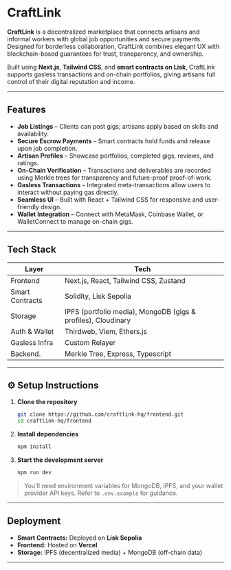 # CraftLink

**CraftLink** is a decentralized marketplace that connects artisans and informal workers with global job opportunities and secure payments. Designed for borderless collaboration, CraftLink combines elegant UX with blockchain-based guarantees for trust, transparency, and ownership.

Built using **Next.js**, **Tailwind CSS**, and **smart contracts on Lisk**, CraftLink supports gasless transactions and on-chain portfolios, giving artisans full control of their digital reputation and income.

---

## Features

* **Job Listings** – Clients can post gigs; artisans apply based on skills and availability.
* **Secure Escrow Payments** – Smart contracts hold funds and release upon job completion.
* **Artisan Profiles** – Showcase portfolios, completed gigs, reviews, and ratings.
* **On-Chain Verification** – Transactions and deliverables are recorded using Merkle trees for transparency and future-proof proof-of-work.
* **Gasless Transactions** – Integrated meta-transactions allow users to interact without paying gas directly.
* **Seamless UI** – Built with React + Tailwind CSS for responsive and user-friendly design.
* **Wallet Integration** – Connect with MetaMask, Coinbase Wallet, or WalletConnect to manage on-chain gigs.

---

## Tech Stack

| Layer           | Tech                                              |
| --------------- | ------------------------------------------------- |
| Frontend        | Next.js, React, Tailwind CSS, Zustand             |
| Smart Contracts | Solidity, Lisk Sepolia                            |
| Storage         | IPFS (portfolio media), MongoDB (gigs & profiles), Cloudinary |
| Auth & Wallet   | Thirdweb, Viem, Ethers.js                      |
| Gasless Infra   | Custom Relayer                                    |
| Backend.        | Merkle Tree,  Express, Typescript                            |

---

## ⚙️ Setup Instructions

1. **Clone the repository**

   ```bash
   git clone https://github.com/craftlink-hq/frontend.git
   cd craftlink-hq/frontend
   ```

2. **Install dependencies**

   ```bash
   npm install
   ```

3. **Start the development server**

   ```bash
   npm run dev
   ```

> You'll need environment variables for MongoDB, IPFS, and your wallet provider API keys. Refer to `.env.example` for guidance.

---

## Deployment

* **Smart Contracts:** Deployed on **Lisk Sepolia**
* **Frontend:** Hosted on **Vercel**
* **Storage:** IPFS (decentralized media) + MongoDB (off-chain data)

---
